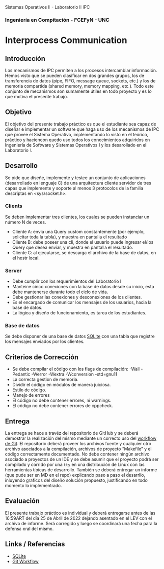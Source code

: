 Sistemas Operativos II - Laboratorio II IPC
###  Ingeniería en Compitación - FCEFyN - UNC
# Interprocess Communication

## Introducción
Los mecanismos de IPC permiten a los procesos intercambiar información. Hemos visto que se pueden clasificar en dos grandes grupos, los de transferencia de datos (pipe, FIFO, message queue, sockets, etc.) y los de memoria compartida (shared memory, memory mapping, etc.). Todo este conjunto de mecanismos son sumamente útiles en todo proyecto y es lo que motiva el presente trabajo.

## Objetivo
El objetivo del presente trabajo práctico es que el estudiante sea capaz de diseñar e implementar un software que haga uso de los mecanismos de IPC que provee el Sistema Operativo, implementando lo visto en el teórico, práctico y haciencon quedo uso todos los conocimientos adquiridos en Ingeniería de Software y Sistemas Operativos I y los desarollado en el Laboratorio I.

## Desarrollo
Se pide que diseñe, implemente y testee un conjunto de aplicaciones (desarrollado en lenguaje C) de una arquitectura cliente servidor de tres capas que implemente y soporte al menos 3 protocolos de la familia descriptas en  <sys/socket.h>.  

### Clients
Se deben implementar tres clientes, los cuales se pueden instanciar un número N de veces.
- Cliente A: envia una Query custom constantemente (por ejemplo, solicitar toda la tabla), y muestra en pantalla el resultado
- Cliente B: debe poseer una cli, donde el usuario puede ingresar el/los Query que desea enviar, y muestra en pantalla el resultado.
- Cliente C: al ejecutarse, se descarga el archivo de la base de datos, en el hostr local.

### Server
- Debe cumplir con los requerimientos del Laboratorio I 
- Manteine cinco conexiones con la base de datos desde su inicio, esta debe mantenerse durante todo el ciclo de vida.
- Debe gestionar las conexiones y desconexiones de los clientes. 
- Es el encargado de comunicar los mensajes de los usuarios, hacia la base de datos. 
- La lógica y diseño de funcionamiento, es tarea de los estudiantes.

### Base de datos
Se debe disponer de una base de datos [SQLite][sqlite] con una tabla que registre los mensajes enviados por los clientes.

## Criterios de Corrección
- Se debe compilar el código con los flags de compilación: 
     -Wall -Pedantic -Werror -Wextra -Wconversion -std=gnu11
- La correcta gestion de memoria.
- Dividir el código en módulos de manera juiciosa.
- Estilo de código.
- Manejo de errores
- El código no debe contener errores, ni warnings.
- El código no debe contener errores de cppcheck.

## Entrega

La entrega se hace a travéz del repositorio de GitHub y se deberá demostrar la realización del mismo mediante un correcto uso del [workflow de Git][workflow]. El repositorio deberá proveer los archivos fuente y cualquier otro archivo asociados a la compilación, archivos  de  proyecto  ”Makefile”  y  el  código correctamente documentado. No debe contener ningún archivo asociado a proyectos de un IDE y se debe asumir que el proyecto podrá ser compilado y corrido por una `tty` en una distribución de Linux con las herramientas típicas de desarrollo. También se deberá entregar un informe (que pude ser en MD en el repo) explicando paso a paso el desarrllo, inluyendo graficos del diseño solución propuesto, justificando en todo momento lo implementrado.

## Evaluación
El presente trabajo práctico es individual y deberá entregarse antes de las 16:59ART del día 25 de Abril de 2022 dejando asentado en el LEV con el archivo de informe. Será corregido y luego se coordinará una fecha para la defensa oral del mismo.

## Links / Referencias
- [SQLite](https://www.sqlite.org/quickstart.html)
- [Git Workflow](https://www.atlassian.com/git/tutorials/comparing-workflows)

[workflow]: https://www.atlassian.com/git/tutorials/comparing-workflows "Git Workflow"
[sqlite]: https://www.sqlite.org/quickstart.html

